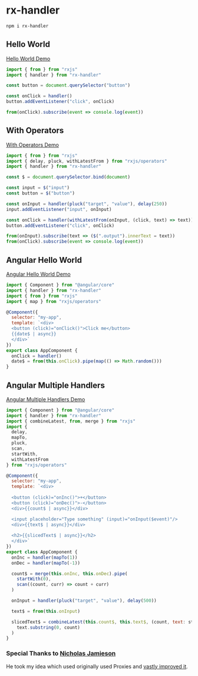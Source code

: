 # rx-handler

```bash
npm i rx-handler
```

## Hello World

[Hello World Demo](https://stackblitz.com/edit/typescript-bw3o98?file=index.ts)

```js
import { from } from "rxjs"
import { handler } from "rx-handler"

const button = document.querySelector("button")

const onClick = handler()
button.addEventListener("click", onClick)

from(onClick).subscribe(event => console.log(event))
```

## With Operators

[With Operators Demo](https://stackblitz.com/edit/typescript-wxvwhg?file=index.ts)

```js
import { from } from "rxjs"
import { delay, pluck, withLatestFrom } from "rxjs/operators"
import { handler } from "rx-handler"

const $ = document.querySelector.bind(document)

const input = $("input")
const button = $("button")

const onInput = handler(pluck("target", "value"), delay(250))
input.addEventListener("input", onInput)

const onClick = handler(withLatestFrom(onInput, (click, text) => text))
button.addEventListener("click", onClick)

from(onInput).subscribe(text => ($(".output").innerText = text))
from(onClick).subscribe(event => console.log(event))
```

## Angular Hello World

[Angular Hello World Demo](https://stackblitz.com/edit/angular-a8kydb?file=src/app/app.component.ts)

```js
import { Component } from "@angular/core"
import { handler } from "rx-handler"
import { from } from "rxjs"
import { map } from "rxjs/operators"

@Component({
  selector: "my-app",
  template: `<div>
  <button (click)="onClick()">Click me</button>
  {{date$ | async}}
  </div>`
})
export class AppComponent {
  onClick = handler()
  date$ = from(this.onClick).pipe(map(() => Math.random()))
}
```

## Angular Multiple Handlers

[Angular Multiple Handlers Demo](https://stackblitz.com/edit/angular-chybye?file=src%2Fapp%2Fapp.component.ts)

```js
import { Component } from "@angular/core"
import { handler } from "rx-handler"
import { combineLatest, from, merge } from "rxjs"
import {
  delay,
  mapTo,
  pluck,
  scan,
  startWith,
  withLatestFrom
} from "rxjs/operators"

@Component({
  selector: "my-app",
  template: `<div>
  
  <button (click)="onInc()">+</button>
  <button (click)="onDec()">-</button>
  <div>{{count$ | async}}</div>

  <input placeholder="Type something" (input)="onInput($event)"/>
  <div>{{text$ | async}}</div>
  
  <h2>{{slicedText$ | async}}</h2>
  </div>`
})
export class AppComponent {
  onInc = handler(mapTo(1))
  onDec = handler(mapTo(-1))

  count$ = merge(this.onInc, this.onDec).pipe(
    startWith(0),
    scan((count, curr) => count + curr)
  )

  onInput = handler(pluck("target", "value"), delay(500))

  text$ = from(this.onInput)

  slicedText$ = combineLatest(this.count$, this.text$, (count, text: string) =>
    text.substring(0, count)
  )
}
```

### Special Thanks to [Nicholas Jamieson](https://github.com/cartant)

He took my idea which used originally used Proxies and [vastly improved it](https://github.com/johnlindquist/react-streams/issues/6#issuecomment-380665956).
